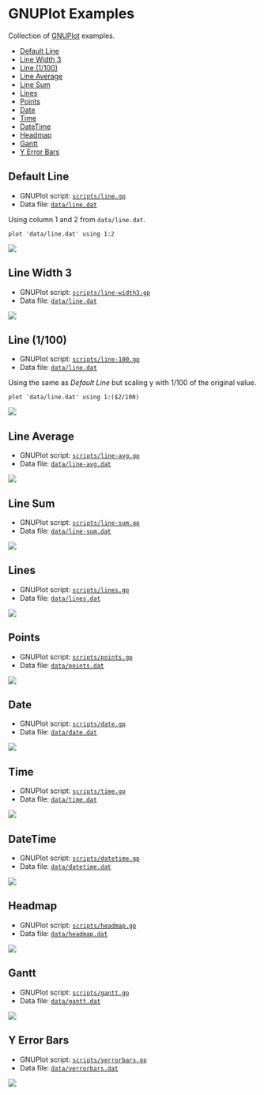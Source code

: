 # GNUPlot Examples

Collection of [GNUPlot](http://www.gnuplot.info/) examples.

- [Default Line](#default-line)
- [Line Width 3](#line-width-3)
- [Line (1/100)](#line-1100)
- [Line Average](#line-average)
- [Line Sum](#line-sum)
- [Lines](#lines)
- [Points](#points)
- [Date](#date)
- [Time](#time)
- [DateTime](#datetime)
- [Headmap](#headmap)
- [Gantt](#gantt)
- [Y Error Bars](#y-error-bars)

## Default Line

- GNUPlot script: [`scripts/line.gp`](scripts/line.gp)
- Data file: [`data/line.dat`](data/line.dat)

Using column 1 and 2 from `data/line.dat`.

	plot 'data/line.dat' using 1:2

![](img/line.png)

## Line Width 3

- GNUPlot script: [`scripts/line-width3.gp`](scripts/line-width3.gp)
- Data file: [`data/line.dat`](data/line.dat)

![](img/line-width3.png)

## Line (1/100)

- GNUPlot script: [`scripts/line-100.gp`](scripts/line-100.gp)
- Data file: [`data/line.dat`](data/line.dat)

Using the same as *Default Line* but scaling y with 1/100 of the original value.

	plot 'data/line.dat' using 1:($2/100)

![](img/line-100.png)

## Line Average

- GNUPlot script: [`scripts/line-avg.gp`](scripts/line-avg.gp)
- Data file: [`data/line-avg.dat`](data/line-avg.dat)

![](img/line-avg.png)

## Line Sum

- GNUPlot script: [`scripts/line-sum.gp`](scripts/line-sum.gp)
- Data file: [`data/line-sum.dat`](data/line-sum.dat)

![](img/line-sum.png)

## Lines

- GNUPlot script: [`scripts/lines.gp`](scripts/lines.gp)
- Data file: [`data/lines.dat`](data/lines.dat)

![](img/lines.png)

## Points

- GNUPlot script: [`scripts/points.gp`](scripts/points.gp)
- Data file: [`data/points.dat`](data/points.dat)

![](img/points.png)

## Date

- GNUPlot script: [`scripts/date.gp`](scripts/date.gp)
- Data file: [`data/date.dat`](data/date.dat)

![](img/date.png)

## Time

- GNUPlot script: [`scripts/time.gp`](scripts/time.gp)
- Data file: [`data/time.dat`](data/time.dat)

![](img/time.png)

## DateTime

- GNUPlot script: [`scripts/datetime.gp`](scripts/datetime.gp)
- Data file: [`data/datetime.dat`](data/datetime.dat)

![](img/datetime.png)

## Headmap

- GNUPlot script: [`scripts/headmap.gp`](scripts/headmap.gp)
- Data file: [`data/headmap.dat`](data/headmap.dat)

![](img/headmap.png)

## Gantt

- GNUPlot script: [`scripts/gantt.gp`](scripts/gantt.gp)
- Data file: [`data/gantt.dat`](data/gantt.dat)

![](img/gantt.png)

## Y Error Bars

- GNUPlot script: [`scripts/yerrorbars.gp`](scripts/yerrorbars.gp)
- Data file: [`data/yerrorbars.dat`](data/yerrorbars.dat)

![](img/yerrorbars.png)
